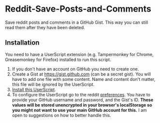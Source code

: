 # Reddit-Save-Posts-and-Comments
Save reddit posts and comments in a GitHub Gist. This way you can still read them after they have been deleted.

## Installation
You need to have a UserScript extension (e.g. Tampermonkey for Chrome, Greasemonkey for Firefox) installed to run this script.

  1. If you don't have an account on GitHub you need to create one.
  1. Create a Gist at https://gist.github.com (can be a secret gist). You will have to add one file with some content. Name and content don't matter, this file will be ignored by the UserScript.
  1. [Install this UserScript](https://github.com/LenAnderson/Reddit-Save-Posts-and-Comments/raw/master/reddit_save_posts_and_comments.user.js).
  1. To configure the UserScript go to the reddit [preferences](https://www.reddit.com/prefs/save-in-gist/). You have to provide your GitHub username and password, and the Gist's ID. **These values will be stored unencrypted in your browser's localStorage so you might not want to use your main GitHub account for this.** I am open to suggestions on how to better handle this.
